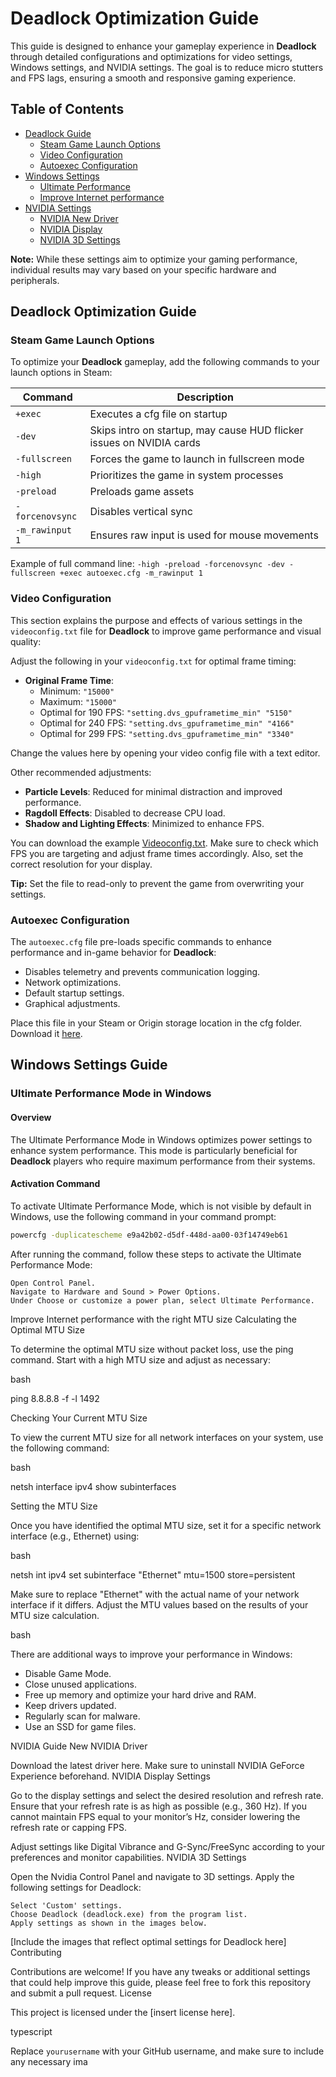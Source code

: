 # Deadlock Optimization Guide

This guide is designed to enhance your gameplay experience in **Deadlock** through detailed configurations and optimizations for video settings, Windows settings, and NVIDIA settings. The goal is to reduce micro stutters and FPS lags, ensuring a smooth and responsive gaming experience.

## Table of Contents
- [Deadlock Guide](#deadlock-optimization-guide)
  - [Steam Game Launch Options](#steam-game-launch-options)
  - [Video Configuration](#video-configuration)
  - [Autoexec Configuration](#autoexec-configuration)
- [Windows Settings](#windows-settings-guide)
  - [Ultimate Performance](#ultimate-performance-mode-in-windows)
  - [Improve Internet performance](#improve-internet-performance-with-the-right-mtu-size)
- [NVIDIA Settings](#nvidia-guide)
  - [NVIDIA New Driver](#new-nvidia-driver)
  - [NVIDIA Display](#nvidia-display-settings)
  - [NVIDIA 3D Settings](#nvidia-3d-settings)

**Note:** While these settings aim to optimize your gaming performance, individual results may vary based on your specific hardware and peripherals.

## Deadlock Optimization Guide

### Steam Game Launch Options

To optimize your **Deadlock** gameplay, add the following commands to your launch options in Steam:

| Command          | Description |
|------------------|-------------|
| `+exec`          | Executes a cfg file on startup |
| `-dev`           | Skips intro on startup, may cause HUD flicker issues on NVIDIA cards |
| `-fullscreen`    | Forces the game to launch in fullscreen mode |
| `-high`          | Prioritizes the game in system processes |
| `-preload`       | Preloads game assets |
| `-forcenovsync`  | Disables vertical sync |
| `-m_rawinput 1`  | Ensures raw input is used for mouse movements |

Example of full command line: `-high -preload -forcenovsync -dev -fullscreen +exec autoexec.cfg -m_rawinput 1`

### Video Configuration

This section explains the purpose and effects of various settings in the `videoconfig.txt` file for **Deadlock** to improve game performance and visual quality:

Adjust the following in your `videoconfig.txt` for optimal frame timing:
- **Original Frame Time**:
  - Minimum: `"15000"`
  - Maximum: `"15000"`
  - Optimal for 190 FPS: `"setting.dvs_gpuframetime_min" "5150"`
  - Optimal for 240 FPS: `"setting.dvs_gpuframetime_min" "4166"`
  - Optimal for 299 FPS: `"setting.dvs_gpuframetime_min" "3340"`

Change the values ​​here by opening your video config file with a text editor.

Other recommended adjustments:
- **Particle Levels**: Reduced for minimal distraction and improved performance.
- **Ragdoll Effects**: Disabled to decrease CPU load.
- **Shadow and Lighting Effects**: Minimized to enhance FPS.

You can download the example [Videoconfig.txt](https://github.com/yourusername/Deadlock-Config-And-Windows-Settings/blob/main/videoconfig.txt). Make sure to check which FPS you are targeting and adjust frame times accordingly. Also, set the correct resolution for your display.

**Tip:** Set the file to read-only to prevent the game from overwriting your settings.

### Autoexec Configuration

The `autoexec.cfg` file pre-loads specific commands to enhance performance and in-game behavior for **Deadlock**:

- Disables telemetry and prevents communication logging.
- Network optimizations.
- Default startup settings.
- Graphical adjustments.

Place this file in your Steam or Origin storage location in the cfg folder. Download it [here](https://github.com/yourusername/Deadlock-Config-And-Windows-Settings/blob/main/autoexec.cfg).

## Windows Settings Guide

### Ultimate Performance Mode in Windows

#### Overview
The Ultimate Performance Mode in Windows optimizes power settings to enhance system performance. This mode is particularly beneficial for **Deadlock** players who require maximum performance from their systems.

#### Activation Command

To activate Ultimate Performance Mode, which is not visible by default in Windows, use the following command in your command prompt:

```bash
powercfg -duplicatescheme e9a42b02-d5df-448d-aa00-03f14749eb61
```

After running the command, follow these steps to activate the Ultimate Performance Mode:

    Open Control Panel.
    Navigate to Hardware and Sound > Power Options.
    Under Choose or customize a power plan, select Ultimate Performance.

Improve Internet performance with the right MTU size
Calculating the Optimal MTU Size

To determine the optimal MTU size without packet loss, use the ping command. Start with a high MTU size and adjust as necessary:

bash

ping 8.8.8.8 -f -l 1492

Checking Your Current MTU Size

To view the current MTU size for all network interfaces on your system, use the following command:

bash

netsh interface ipv4 show subinterfaces

Setting the MTU Size

Once you have identified the optimal MTU size, set it for a specific network interface (e.g., Ethernet) using:

bash

netsh int ipv4 set subinterface "Ethernet" mtu=1500 store=persistent

Make sure to replace "Ethernet" with the actual name of your network interface if it differs. Adjust the MTU values based on the results of your MTU size calculation.

bash

There are additional ways to improve your performance in Windows:
- Disable Game Mode.
- Close unused applications.
- Free up memory and optimize your hard drive and RAM.
- Keep drivers updated.
- Regularly scan for malware.
- Use an SSD for game files.

NVIDIA Guide
New NVIDIA Driver

Download the latest driver here. Make sure to uninstall NVIDIA GeForce Experience beforehand.
NVIDIA Display Settings

Go to the display settings and select the desired resolution and refresh rate. Ensure that your refresh rate is as high as possible (e.g., 360 Hz). If you cannot maintain FPS equal to your monitor’s Hz, consider lowering the refresh rate or capping FPS.

Adjust settings like Digital Vibrance and G-Sync/FreeSync according to your preferences and monitor capabilities.
NVIDIA 3D Settings

Open the Nvidia Control Panel and navigate to 3D settings. Apply the following settings for Deadlock:

    Select 'Custom' settings.
    Choose Deadlock (deadlock.exe) from the program list.
    Apply settings as shown in the images below.

[Include the images that reflect optimal settings for Deadlock here]
Contributing

Contributions are welcome! If you have any tweaks or additional settings that could help improve this guide, please feel free to fork this repository and submit a pull request.
License

This project is licensed under the [insert license here].

typescript


Replace `yourusername` with your GitHub username, and make sure to include any necessary ima
